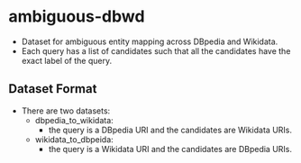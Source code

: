 # ambiguous-dbwd
- Dataset for ambiguous entity mapping across DBpedia and Wikidata.
- Each query has a list of candidates such that all the candidates have the exact label of the query.

## Dataset Format
- There are two datasets:
  - dbpedia_to_wikidata: 
    - the query is a DBpedia URI and the candidates are Wikidata URIs.
  - wikidata_to_dbpeida: 
    - the query is a Wikidata URI and the candidates are DBpedia URIs.
